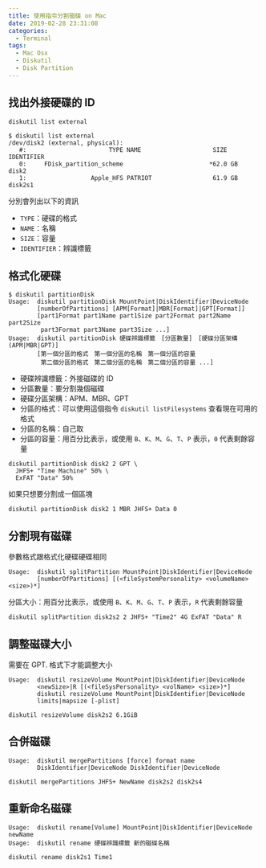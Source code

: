 ```yaml
---
title: 使用指令分割磁碟 on Mac
date: 2019-02-28 23:31:08
categories:
  - Terminal
tags:
  - Mac Osx
  - Diskutil
  - Disk Partition
---
```



## 找出外接硬碟的 ID

```shell
diskutil list external
```

```shell
$ diskutil list external
/dev/disk2 (external, physical):
   #:                       TYPE NAME                    SIZE       IDENTIFIER
   0:     FDisk_partition_scheme                        *62.0 GB    disk2
   1:                  Apple_HFS PATRIOT                 61.9 GB    disk2s1
```

分別會列出以下的資訊

- `TYPE`：硬碟的格式
- `NAME`：名稱
- `SIZE`：容量
- `IDENTIFIER`：辨識標籤

<!-- more -->

## 格式化硬碟

```shell
$ diskutil partitionDisk
Usage:  diskutil partitionDisk MountPoint|DiskIdentifier|DeviceNode
        [numberOfPartitions] [APM[Format]|MBR[Format]|GPT[Format]]
        [part1Format part1Name part1Size part2Format part2Name part2Size
         part3Format part3Name part3Size ...]
Usage:  diskutil partitionDisk 硬碟辨識標籤　[分區數量]　[硬碟分區架構(APM|MBR|GPT)]
        [第一個分區的格式　第一個分區的名稱　第一個分區的容量　
         第二個分區的格式　第二個分區的名稱　第二個分區的容量 ...]
```

- 硬碟辨識標籤：外接磁碟的 ID
- 分區數量：要分割幾個磁碟
- 硬碟分區架構：APM、MBR、GPT
- 分區的格式：可以使用這個指令 `diskutil listFilesystems` 查看現在可用的格式
- 分區的名稱：自己取
- 分區的容量：用百分比表示，或使用 `B`、`K`、`M`、`G`、`T`、`P` 表示，`0` 代表剩餘容量 

```shell
diskutil partitionDisk disk2 2 GPT \
  JHFS+ "Time Machine" 50% \
  ExFAT "Data" 50%
```

如果只想要分割成一個區塊

```
diskutil partitionDisk disk2 1 MBR JHFS+ Data 0
```

## 分割現有磁碟

參數格式跟格式化硬碟硬碟相同

```shell
Usage:  diskutil splitPartition MountPoint|DiskIdentifier|DeviceNode
        [numberOfPartitions] [(<fileSystemPersonality> <volumeName> <size>)*]
```

分區大小：用百分比表示，或使用 `B`、`K`、`M`、`G`、`T`、`P` 表示，`R` 代表剩餘容量 

```shell
diskutil splitPartition disk2s2 2 JHFS+ "Time2" 4G ExFAT "Data" R
```

## 調整磁碟大小

需要在 GPT. 格式下才能調整大小

```shell
Usage:  diskutil resizeVolume MountPoint|DiskIdentifier|DeviceNode
        <newSize>|R [(<fileSysPersonality> <volName> <size>)*]
        diskutil resizeVolume MountPoint|DiskIdentifier|DeviceNode
        limits|mapsize [-plist]
```

```shell
diskutil resizeVolume disk2s2 6.1GiB
```

## 合併磁碟

```shell
Usage:  diskutil mergePartitions [force] format name
        DiskIdentifier|DeviceNode DiskIdentifier|DeviceNode
```

```shell
diskutil mergePartitions JHFS+ NewName disk2s2 disk2s4
```

## 重新命名磁碟

```shell
Usage:  diskutil rename[Volume] MountPoint|DiskIdentifier|DeviceNode newName
Usage:  diskutil rename 硬碟辨識標籤 新的磁碟名稱
```

```shell
diskutil rename disk2s1 Time1
```

